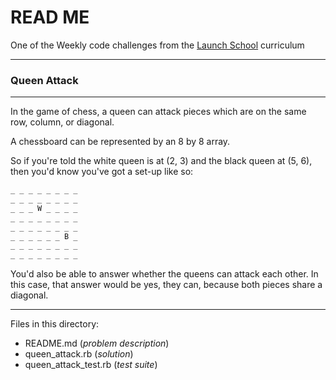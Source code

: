 # READ ME

One of the Weekly code challenges from the [Launch School](https://launchschool.com/) curriculum

---

### Queen Attack

---

In the game of chess, a queen can attack pieces which are on the same row, column, or diagonal.

A chessboard can be represented by an 8 by 8 array.

So if you're told the white queen is at (2, 3) and the black queen at (5, 6), then you'd know you've got a set-up like so:

```ruby
_ _ _ _ _ _ _ _
_ _ _ _ _ _ _ _
_ _ _ W _ _ _ _
_ _ _ _ _ _ _ _
_ _ _ _ _ _ _ _
_ _ _ _ _ _ B _
_ _ _ _ _ _ _ _
_ _ _ _ _ _ _ _

```

You'd also be able to answer whether the queens can attack each other. In this case, that answer would be yes, they can, because both pieces share a diagonal.

---

Files in this directory:

* README.md (*problem description*)
* queen_attack.rb (*solution*)
* queen_attack_test.rb (*test suite*)
